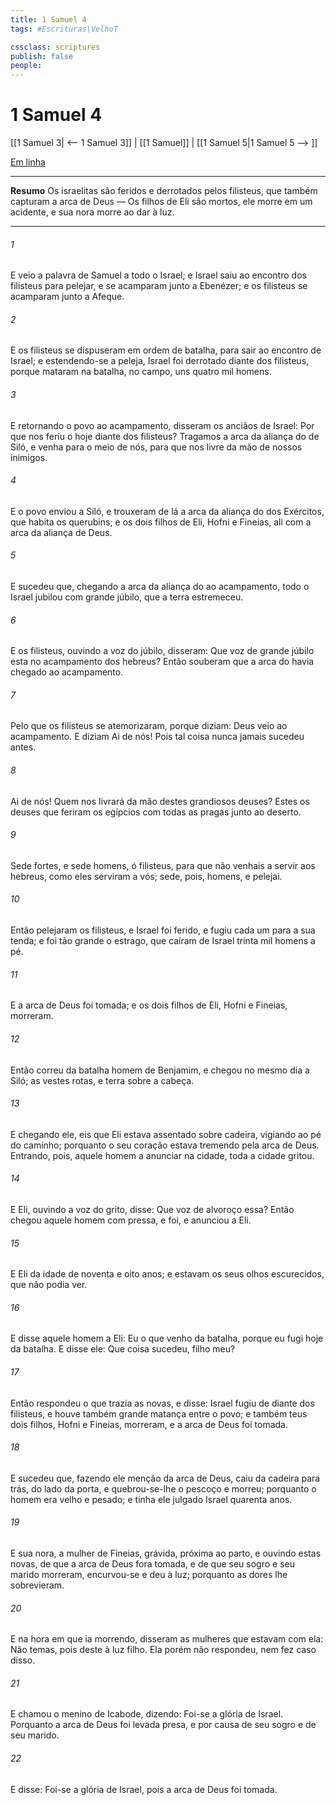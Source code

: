 ```yaml
---
title: 1 Samuel 4
tags: #Escrituras\VelhoT

cssclass: scriptures
publish: false
people:
---
```


# 1 Samuel 4
[[1 Samuel 3| <-- 1 Samuel 3]] | [[1 Samuel]] | [[1 Samuel 5|1 Samuel 5 --> ]]

[Em linha](https://churchofjesuschrist.org/study/scriptures/ot/1-sam/4?lang=por)

---
__Resumo__
Os israelitas são feridos e derrotados pelos filisteus, que também capturam a arca de Deus — Os filhos de Eli são mortos, ele morre em um acidente, e sua nora morre ao dar à luz.

---
###### 1 
E veio a palavra de Samuel a todo o Israel; e Israel saiu ao encontro dos filisteus para pelejar, e se acamparam junto a Ebenézer; e os filisteus se acamparam junto a Afeque.

###### 2 
E os filisteus se dispuseram em ordem de batalha, para sair ao encontro de Israel; e estendendo-se a peleja, Israel foi derrotado diante dos filisteus, porque mataram na batalha, no campo, uns quatro mil homens.

###### 3 
E retornando o povo ao acampamento, disseram os anciãos de Israel: Por que nos feriu o  hoje diante dos filisteus? Tragamos a arca da aliança do  de Siló, e venha para o meio de nós, para que nos livre da mão de nossos inimigos.

###### 4 
E o povo enviou  a Siló, e trouxeram de lá a arca da aliança do  dos Exércitos, que habita  os querubins; e os dois filhos de Eli, Hofni e Fineias,  ali com a arca da aliança de Deus.

###### 5 
E sucedeu que, chegando a arca da aliança do  ao acampamento, todo o Israel jubilou com grande júbilo,  que a terra estremeceu.

###### 6 
E os filisteus, ouvindo a voz do júbilo, disseram: Que voz de  grande júbilo  esta no acampamento dos hebreus? Então souberam que a arca do  havia chegado ao acampamento.

###### 7 
Pelo que os filisteus se atemorizaram, porque diziam: Deus veio ao acampamento. E diziam  Ai de nós! Pois tal coisa nunca jamais sucedeu antes.

###### 8 
Ai de nós! Quem nos livrará da mão destes grandiosos deuses? Estes  os deuses que feriram os egípcios com todas as pragas junto ao deserto.

###### 9 
Sede fortes, e sede homens, ó filisteus, para que  não venhais a servir aos hebreus, como eles serviram a vós; sede, pois, homens, e pelejai.

###### 10 
Então pelejaram os filisteus, e Israel foi ferido, e fugiu cada um para a sua tenda; e foi tão grande o estrago, que caíram de Israel trinta mil homens a pé.

###### 11 
E a arca de Deus foi tomada; e os dois filhos de Eli, Hofni e Fineias, morreram.

###### 12 
Então correu da batalha  homem de Benjamim, e chegou no mesmo dia a Siló;  as vestes rotas, e terra sobre a cabeça.

###### 13 
E chegando ele, eis que Eli estava assentado sobre  cadeira, vigiando ao pé do caminho; porquanto o seu coração estava tremendo pela arca de Deus. Entrando, pois, aquele homem a anunciar  na cidade, toda a cidade gritou.

###### 14 
E Eli, ouvindo a voz do grito, disse: Que voz de alvoroço  essa? Então chegou aquele homem com  pressa, e foi, e  anunciou a Eli.

###### 15 
E  Eli da idade de noventa e oito anos; e estavam os seus olhos  escurecidos, que  não podia ver.

###### 16 
E disse aquele homem a Eli: Eu  o que venho da batalha, porque eu fugi hoje da batalha. E disse ele: Que coisa sucedeu, filho meu?

###### 17 
Então respondeu o que trazia as novas, e disse: Israel fugiu de diante dos filisteus, e houve também grande matança entre o povo; e  também teus dois filhos, Hofni e Fineias, morreram, e a arca de Deus foi tomada.

###### 18 
E sucedeu que, fazendo ele menção da arca de Deus,  caiu da cadeira para trás, do lado da porta, e quebrou-se-lhe o pescoço e morreu; porquanto o homem era velho e pesado; e tinha ele julgado Israel quarenta anos.

###### 19 
E  sua nora, a mulher de Fineias, grávida,  próxima ao parto, e ouvindo estas novas, de que a arca de Deus fora tomada, e de que seu sogro e seu marido morreram, encurvou-se e deu à luz; porquanto as dores lhe sobrevieram.

###### 20 
E na hora em que ia morrendo, disseram as mulheres que estavam com ela: Não temas, pois deste à luz  filho. Ela porém não respondeu, nem fez caso disso.

###### 21 
E chamou o menino de Icabode, dizendo: Foi-se a glória de Israel. Porquanto a arca de Deus foi levada presa, e por causa de seu sogro e de seu marido.

###### 22 
E disse: Foi-se a glória de Israel, pois a arca de Deus foi tomada.

